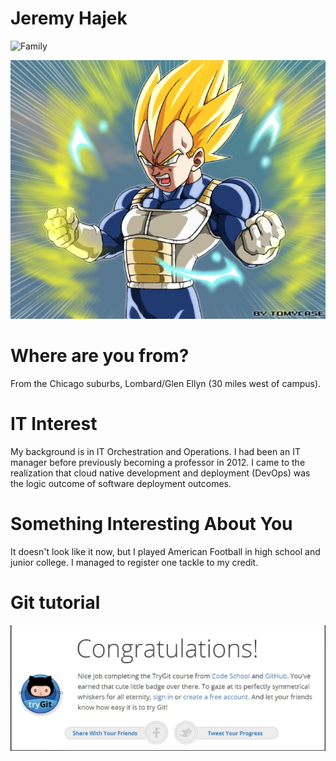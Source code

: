 # Jeremy Hajek
![Family](images/family.jpg "Family")

![Prince of all Sayans](images/vegeta.jpg "Vegeta")

# Where are you from?

From the Chicago suburbs, Lombard/Glen Ellyn (30 miles west of campus).

# IT Interest

My background is in IT Orchestration and Operations.  I had been an IT manager before previously becoming a professor in 2012.  I came to the realization that cloud native development and deployment (DevOps) was the logic outcome of software deployment outcomes. 

# Something Interesting About You

It doesn't look like it now, but I played American Football in high school and junior college.  I managed to register one tackle to my credit.

# Git tutorial

![Git Tutorial](images/new-git-badge.png "Result")